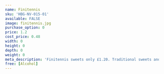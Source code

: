 ```yaml
---
name: Finitennis
sku: 'HBG-NV-015-01'
available: FALSE
image: finitennis.jpg
purchase_option: 0
price: 1.2
cost_price: 0.48
width: 0
height: 0
depth: 0
weight: 0
meta_description: 'Finitennis sweets only £1.20. Traditional sweets and more at Humbugs Confectionery Store. Specialists in satisfying your sweet tooth!'
free: [Alcohol]
---
```

